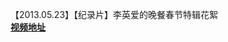 【2013.05.23】【纪录片】李英爱的晚餐春节特辑花絮        
**[视频地址](http://t.cn/EI8lT1Q?m=4346943499159437&u=6493535909)**   

